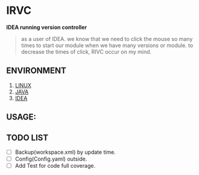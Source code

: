 # IRVC

**IDEA running version controller**

> as a user of IDEA. we know that we need to click the mouse so many 
> times to start our module when we have many versions or module. to
> decrease the times of click, RIVC occur on my mind.

## ENVIRONMENT

1. [LINUX](https://www.linux.com/)  
2. [JAVA](https://www.oracle.com/java/)  
3. [IDEA](https://www.jetbrains.com/idea/)  

## USAGE: 

## TODO LIST

- [ ] Backup(workspace.xml) by update time.  
- [ ] Config(Config.yaml) outside.  
- [ ] Add Test for code full coverage.  